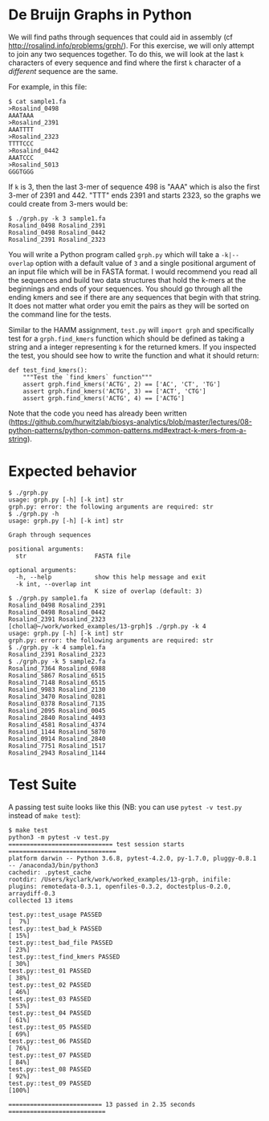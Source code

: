 # De Bruijn Graphs in Python

We will find paths through sequences that could aid in assembly (cf http://rosalind.info/problems/grph/). For this exercise, we will only attempt to join any two sequences together. To do this, we will look at the last `k` characters of every sequence and find where the first `k` character of a *different* sequence are the same. 

For example, in this file:

````
$ cat sample1.fa
>Rosalind_0498
AAATAAA
>Rosalind_2391
AAATTTT
>Rosalind_2323
TTTTCCC
>Rosalind_0442
AAATCCC
>Rosalind_5013
GGGTGGG
````

If `k` is 3, then the last 3-mer of sequence 498 is "AAA" which is also the first 3-mer of 2391 and 442. "TTT" ends 2391 and starts 2323, so the graphs we could create from 3-mers would be:

````
$ ./grph.py -k 3 sample1.fa
Rosalind_0498 Rosalind_2391
Rosalind_0498 Rosalind_0442
Rosalind_2391 Rosalind_2323
````

You will write a Python program called `grph.py` which will take a `-k|--overlap` option with a default value of `3` and a single positional argument of an input file which will be in FASTA format. I would recommend you read all the sequences and build two data structures that hold the k-mers at the beginnings and ends of your sequences. You should go through all the ending kmers and see if there are any sequences that begin with that string. It does not matter what order you emit the pairs as they will be sorted on the command line for the tests.

Similar to the HAMM assignment, `test.py` will `import grph` and specifically test for a `grph.find_kmers` function which should be defined as taking a string and a integer representing `k` for the returned kmers. If you inspected the test, you should see how to write the function and what it should return:

````
def test_find_kmers():
    """Test the `find_kmers` function"""
    assert grph.find_kmers('ACTG', 2) == ['AC', 'CT', 'TG']
    assert grph.find_kmers('ACTG', 3) == ['ACT', 'CTG']
    assert grph.find_kmers('ACTG', 4) == ['ACTG']
````

Note that the code you need has already been written (https://github.com/hurwitzlab/biosys-analytics/blob/master/lectures/08-python-patterns/python-common-patterns.md#extract-k-mers-from-a-string).

# Expected behavior

````
$ ./grph.py
usage: grph.py [-h] [-k int] str
grph.py: error: the following arguments are required: str
$ ./grph.py -h
usage: grph.py [-h] [-k int] str

Graph through sequences

positional arguments:
  str                   FASTA file

optional arguments:
  -h, --help            show this help message and exit
  -k int, --overlap int
                        K size of overlap (default: 3)
$ ./grph.py sample1.fa
Rosalind_0498 Rosalind_2391
Rosalind_0498 Rosalind_0442
Rosalind_2391 Rosalind_2323
[cholla@~/work/worked_examples/13-grph]$ ./grph.py -k 4
usage: grph.py [-h] [-k int] str
grph.py: error: the following arguments are required: str
$ ./grph.py -k 4 sample1.fa
Rosalind_2391 Rosalind_2323					
$ ./grph.py -k 5 sample2.fa
Rosalind_7364 Rosalind_6988
Rosalind_5867 Rosalind_6515
Rosalind_7148 Rosalind_6515
Rosalind_9983 Rosalind_2130
Rosalind_3470 Rosalind_0281
Rosalind_0378 Rosalind_7135
Rosalind_2095 Rosalind_0045
Rosalind_2840 Rosalind_4493
Rosalind_4581 Rosalind_4374
Rosalind_1144 Rosalind_5870
Rosalind_0914 Rosalind_2840
Rosalind_7751 Rosalind_1517
Rosalind_2943 Rosalind_1144
````

# Test Suite

A passing test suite looks like this (NB: you can use `pytest -v test.py` instead of `make test`):

````
$ make test
python3 -m pytest -v test.py
============================= test session starts ==============================
platform darwin -- Python 3.6.8, pytest-4.2.0, py-1.7.0, pluggy-0.8.1 -- /anaconda3/bin/python3
cachedir: .pytest_cache
rootdir: /Users/kyclark/work/worked_examples/13-grph, inifile:
plugins: remotedata-0.3.1, openfiles-0.3.2, doctestplus-0.2.0, arraydiff-0.3
collected 13 items

test.py::test_usage PASSED                                               [  7%]
test.py::test_bad_k PASSED                                               [ 15%]
test.py::test_bad_file PASSED                                            [ 23%]
test.py::test_find_kmers PASSED                                          [ 30%]
test.py::test_01 PASSED                                                  [ 38%]
test.py::test_02 PASSED                                                  [ 46%]
test.py::test_03 PASSED                                                  [ 53%]
test.py::test_04 PASSED                                                  [ 61%]
test.py::test_05 PASSED                                                  [ 69%]
test.py::test_06 PASSED                                                  [ 76%]
test.py::test_07 PASSED                                                  [ 84%]
test.py::test_08 PASSED                                                  [ 92%]
test.py::test_09 PASSED                                                  [100%]

========================== 13 passed in 2.35 seconds ===========================
````